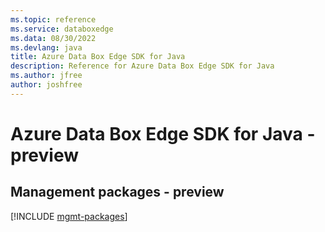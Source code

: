 ```yaml
---
ms.topic: reference
ms.service: databoxedge
ms.data: 08/30/2022
ms.devlang: java
title: Azure Data Box Edge SDK for Java
description: Reference for Azure Data Box Edge SDK for Java
ms.author: jfree
author: joshfree
---
```

# Azure Data Box Edge SDK for Java - preview

## Management packages - preview
[!INCLUDE [mgmt-packages](data-box-edge-mgmt-index.md)]